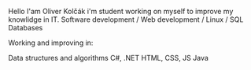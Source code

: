 Hello I'am Oliver Kolčák
i'm student working on myself to improve my knowlidge in IT. Software development / Web development / Linux / SQL Databases

Working and improving in:

Data structures and algorithms
C#, .NET
HTML, CSS, JS
Java


